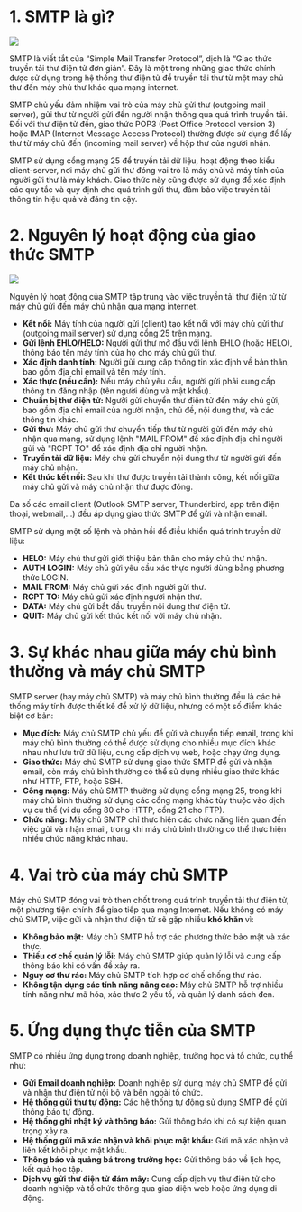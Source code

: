 
# 1. SMTP là gì?

![](https://img001.prntscr.com/file/img001/o2uZi2pNSluJ2TZPCLO42Q.png)

SMTP là viết tắt của “Simple Mail Transfer Protocol”, dịch là “Giao thức truyền tải thư điện tử đơn giản”. Đây là một trong những giao thức chính được sử dụng trong hệ thống thư điện tử để truyền tải thư từ một máy chủ thư đến máy chủ thư khác qua mạng internet. 

SMTP chủ yếu đảm nhiệm vai trò của máy chủ gửi thư (outgoing mail server), gửi thư từ người gửi đến người nhận thông qua quá trình truyền tải. Đối với thư điện tử đến, giao thức POP3 (Post Office Protocol version 3) hoặc IMAP (Internet Message Access Protocol) thường được sử dụng để lấy thư từ máy chủ đến (incoming mail server) về hộp thư của người nhận.

SMTP sử dụng cổng mạng 25 để truyền tải dữ liệu, hoạt động theo kiểu client-server, nơi máy chủ gửi thư đóng vai trò là máy chủ và máy tính của người gửi thư là máy khách. Giao thức này cũng được sử dụng để xác định các quy tắc và quy định cho quá trình gửi thư, đảm bảo việc truyền tải thông tin hiệu quả và đáng tin cậy.

# 2. Nguyên lý hoạt động của giao thức SMTP


![](https://img001.prntscr.com/file/img001/36huB2QMR_GnFYxOo7ZIKQ.png)

Nguyên lý hoạt động của SMTP tập trung vào việc truyền tải thư điện tử từ máy chủ gửi đến máy chủ nhận qua mạng internet.

- **Kết nối:** Máy tính của người gửi (client) tạo kết nối với máy chủ gửi thư (outgoing mail server) sử dụng cổng 25 trên mạng.
- **Gửi lệnh EHLO/HELO:** Người gửi thư mở đầu với lệnh EHLO (hoặc HELO), thông báo tên máy tính của họ cho máy chủ gửi thư.
- **Xác định danh tính:** Người gửi cung cấp thông tin xác định về bản thân, bao gồm địa chỉ email và tên máy tính.
- **Xác thực (nếu cần):** Nếu máy chủ yêu cầu, người gửi phải cung cấp thông tin đăng nhập (tên người dùng và mật khẩu).
- **Chuẩn bị thư điện tử:** Người gửi chuyển thư điện tử đến máy chủ gửi, bao gồm địa chỉ email của người nhận, chủ đề, nội dung thư, và các thông tin khác.
- **Gửi thư:** Máy chủ gửi thư chuyển tiếp thư từ người gửi đến máy chủ nhận qua mạng, sử dụng lệnh "MAIL FROM" để xác định địa chỉ người gửi và "RCPT TO" để xác định địa chỉ người nhận.
- **Truyền tải dữ liệu:** Máy chủ gửi chuyển nội dung thư từ người gửi đến máy chủ nhận.
- **Kết thúc kết nối:** Sau khi thư được truyền tải thành công, kết nối giữa máy chủ gửi và máy chủ nhận thư được đóng.

Đa số các email client (Outlook SMTP server, Thunderbird, app trên điện thoại, webmail,…) đều áp dụng giao thức SMTP để gửi và nhận email.

SMTP sử dụng một số lệnh và phản hồi để điều khiển quá trình truyền dữ liệu:

- **HELO:** Máy chủ thư gửi giới thiệu bản thân cho máy chủ thư nhận.
- **AUTH LOGIN:** Máy chủ gửi yêu cầu xác thực người dùng bằng phương thức LOGIN.
- **MAIL FROM:** Máy chủ gửi xác định người gửi thư.
- **RCPT TO:** Máy chủ gửi xác định người nhận thư.
- **DATA:** Máy chủ gửi bắt đầu truyền nội dung thư điện tử.
- **QUIT:** Máy chủ gửi kết thúc kết nối với máy chủ nhận.

# 3. Sự khác nhau giữa máy chủ bình thường và máy chủ SMTP

SMTP server (hay máy chủ SMTP) và máy chủ bình thường đều là các hệ thống máy tính được thiết kế để xử lý dữ liệu, nhưng có một số điểm khác biệt cơ bản:

- **Mục đích:** Máy chủ SMTP chủ yếu để gửi và chuyển tiếp email, trong khi máy chủ bình thường có thể được sử dụng cho nhiều mục đích khác nhau như lưu trữ dữ liệu, cung cấp dịch vụ web, hoặc chạy ứng dụng.
- **Giao thức:** Máy chủ SMTP sử dụng giao thức SMTP để gửi và nhận email, còn máy chủ bình thường có thể sử dụng nhiều giao thức khác như HTTP, FTP, hoặc SSH.
- **Cổng mạng:** Máy chủ SMTP thường sử dụng cổng mạng 25, trong khi máy chủ bình thường sử dụng các cổng mạng khác tùy thuộc vào dịch vụ cụ thể (ví dụ cổng 80 cho HTTP, cổng 21 cho FTP).
- **Chức năng:** Máy chủ SMTP chỉ thực hiện các chức năng liên quan đến việc gửi và nhận email, trong khi máy chủ bình thường có thể thực hiện nhiều chức năng khác nhau.

# 4. Vai trò của máy chủ SMTP

Máy chủ SMTP đóng vai trò then chốt trong quá trình truyền tải thư điện tử, một phương tiện chính để giao tiếp qua mạng Internet. Nếu không có máy chủ SMTP, việc gửi và nhận thư điện tử sẽ gặp nhiều **khó khăn** vì:

- **Không bảo mật:** Máy chủ SMTP hỗ trợ các phương thức bảo mật và xác thực.
- **Thiếu cơ chế quản lý lỗi:** Máy chủ SMTP giúp quản lý lỗi và cung cấp thông báo khi có vấn đề xảy ra.
- **Nguy cơ thư rác:** Máy chủ SMTP tích hợp cơ chế chống thư rác.
- **Không tận dụng các tính năng nâng cao:** Máy chủ SMTP hỗ trợ nhiều tính năng như mã hóa, xác thực 2 yếu tố, và quản lý danh sách đen.


# 5. Ứng dụng thực tiễn của SMTP

SMTP có nhiều ứng dụng trong doanh nghiệp, trường học và tổ chức, cụ thể như:

- **Gửi Email doanh nghiệp:** Doanh nghiệp sử dụng máy chủ SMTP để gửi và nhận thư điện tử nội bộ và bên ngoài tổ chức.
- **Hệ thống gửi thư tự động:** Các hệ thống tự động sử dụng SMTP để gửi thông báo tự động.
- **Hệ thống ghi nhật ký và thông báo:** Gửi thông báo khi có sự kiện quan trọng xảy ra.
- **Hệ thống gửi mã xác nhận và khôi phục mật khẩu:** Gửi mã xác nhận và liên kết khôi phục mật khẩu.
- **Thông báo và quảng bá trong trường học:** Gửi thông báo về lịch học, kết quả học tập.
- **Dịch vụ gửi thư điện tử đám mây:** Cung cấp dịch vụ thư điện tử cho doanh nghiệp và tổ chức thông qua giao diện web hoặc ứng dụng di động.
